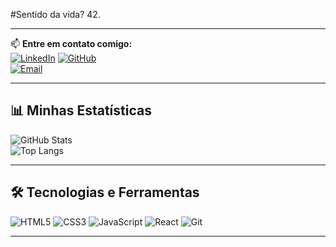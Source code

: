 #Sentido da vida? 42.

---

📫 **Entre em contato comigo:**  
[![LinkedIn](https://img.shields.io/badge/-LinkedIn-0077B5?style=for-the-badge&logo=linkedin&logoColor=white)]([https://www.linkedin.com/in/seu-usuario/](https://www.linkedin.com/in/jo%C3%A3o-marcos-de-paula-guedes/))  
[![GitHub](https://img.shields.io/badge/-GitHub-181717?style=for-the-badge&logo=github&logoColor=white)](https://github.com/JoaoNoturno)  
[![Email](https://img.shields.io/badge/-Email-D14836?style=for-the-badge&logo=gmail&logoColor=white)](mailto:contatojmpg@gmail.com)  

---

## 📊 **Minhas Estatísticas**
![GitHub Stats](https://github-readme-stats.vercel.app/api?username=JoaoNoturno&show_icons=true&theme=dracula)  
![Top Langs](https://github-readme-stats.vercel.app/api/top-langs/?username=JoaoNoturno&layout=compact&theme=dracula)  

---

## 🛠 **Tecnologias e Ferramentas**
![HTML5](https://img.shields.io/badge/-HTML5-E34F26?style=flat-square&logo=html5&logoColor=white)
![CSS3](https://img.shields.io/badge/-CSS3-1572B6?style=flat-square&logo=css3)
![JavaScript](https://img.shields.io/badge/-JavaScript-F7DF1E?style=flat-square&logo=javascript&logoColor=black)
![React](https://img.shields.io/badge/-React-61DAFB?style=flat-square&logo=react&logoColor=black)
![Git](https://img.shields.io/badge/-Git-F05032?style=flat-square&logo=git&logoColor=white)

---
 
